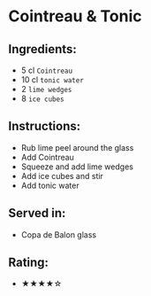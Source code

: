 # Cointreau & Tonic

## Ingredients:
- 5 cl `Cointreau`
- 10 cl `tonic water`
- 2 `lime wedges`
- 8 `ice cubes`

## Instructions:
- Rub lime peel around the glass
- Add Cointreau
- Squeeze and add lime wedges
- Add ice cubes and stir
- Add tonic water

## Served in:
- Copa de Balon glass

## Rating:
- ★★★★☆